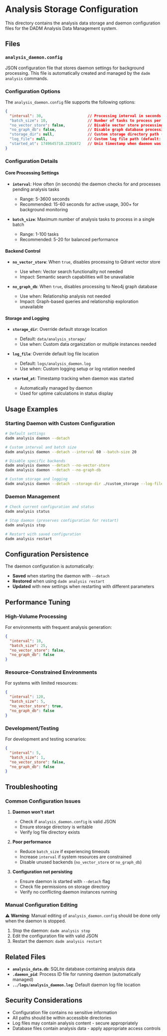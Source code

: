 # Analysis Storage Configuration

This directory contains the analysis data storage and daemon configuration files for the DADM Analysis Data Management system.

## Files

### `analysis_daemon.config`
JSON configuration file that stores daemon settings for background processing. This file is automatically created and managed by the `dadm analysis` commands.

### Configuration Options

The `analysis_daemon.config` file supports the following options:

```json
{
  "interval": 30,                    // Processing interval in seconds (default: 30)
  "batch_size": 10,                  // Number of tasks to process per batch (default: 10)
  "no_vector_store": false,          // Disable vector store processing (default: false)
  "no_graph_db": false,              // Disable graph database processing (default: false)
  "storage_dir": null,               // Custom storage directory path (default: null for default location)
  "log_file": null,                  // Custom log file path (default: null for "logs/analysis_daemon.log")
  "started_at": 1749645710.2291672   // Unix timestamp when daemon was started (automatically set)
}
```

### Configuration Details

#### Core Processing Settings
- **`interval`**: How often (in seconds) the daemon checks for and processes pending analysis tasks
  - Range: 5-3600 seconds
  - Recommended: 15-60 seconds for active usage, 300+ for background monitoring

- **`batch_size`**: Maximum number of analysis tasks to process in a single batch
  - Range: 1-100 tasks
  - Recommended: 5-20 for balanced performance

#### Backend Control
- **`no_vector_store`**: When `true`, disables processing to Qdrant vector store
  - Use when: Vector search functionality not needed
  - Impact: Semantic search capabilities will be unavailable

- **`no_graph_db`**: When `true`, disables processing to Neo4j graph database
  - Use when: Relationship analysis not needed
  - Impact: Graph-based queries and relationship exploration unavailable

#### Storage and Logging
- **`storage_dir`**: Override default storage location
  - Default: `data/analysis_storage/`
  - Use when: Custom data organization or multiple instances needed

- **`log_file`**: Override default log file location
  - Default: `logs/analysis_daemon.log`
  - Use when: Custom logging setup or log rotation needed

- **`started_at`**: Timestamp tracking when daemon was started
  - Automatically managed by daemon
  - Used for uptime calculations in status display

## Usage Examples

### Starting Daemon with Custom Configuration
```bash
# Default settings
dadm analysis daemon --detach

# Custom interval and batch size
dadm analysis daemon --detach --interval 60 --batch-size 20

# Disable specific backends
dadm analysis daemon --detach --no-vector-store
dadm analysis daemon --detach --no-graph-db

# Custom storage and logging
dadm analysis daemon --detach --storage-dir ./custom_storage --log-file ./custom.log
```

### Daemon Management
```bash
# Check current configuration and status
dadm analysis status

# Stop daemon (preserves configuration for restart)
dadm analysis stop

# Restart with saved configuration
dadm analysis restart
```

## Configuration Persistence

The daemon configuration is automatically:
- **Saved** when starting the daemon with `--detach`
- **Restored** when using `dadm analysis restart`
- **Updated** with new settings when restarting with different parameters

## Performance Tuning

### High-Volume Processing
For environments with frequent analysis generation:
```json
{
  "interval": 10,
  "batch_size": 25,
  "no_vector_store": false,
  "no_graph_db": false
}
```

### Resource-Constrained Environments
For systems with limited resources:
```json
{
  "interval": 120,
  "batch_size": 5,
  "no_vector_store": true,
  "no_graph_db": false
}
```

### Development/Testing
For development and testing scenarios:
```json
{
  "interval": 5,
  "batch_size": 1,
  "no_vector_store": false,
  "no_graph_db": false
}
```

## Troubleshooting

### Common Configuration Issues

1. **Daemon won't start**
   - Check if `analysis_daemon.config` is valid JSON
   - Ensure storage directory is writable
   - Verify log file directory exists

2. **Poor performance**
   - Reduce `batch_size` if experiencing timeouts
   - Increase `interval` if system resources are constrained
   - Disable unused backends (`no_vector_store` or `no_graph_db`)

3. **Configuration not persisting**
   - Ensure daemon is started with `--detach` flag
   - Check file permissions on storage directory
   - Verify no conflicting daemon instances running

### Manual Configuration Editing

⚠️ **Warning**: Manual editing of `analysis_daemon.config` should be done only when the daemon is stopped.

1. Stop the daemon: `dadm analysis stop`
2. Edit the configuration file with valid JSON
3. Restart the daemon: `dadm analysis restart`

## Related Files

- **`analysis_data.db`**: SQLite database containing analysis data
- **`.daemon_pid`**: Process ID file for running daemon (automatically managed)
- **`../logs/analysis_daemon.log`**: Default daemon log file location

## Security Considerations

- Configuration file contains no sensitive information
- All paths should be within accessible directories
- Log files may contain analysis content - secure appropriately
- Database files contain analysis data - apply appropriate access controls
